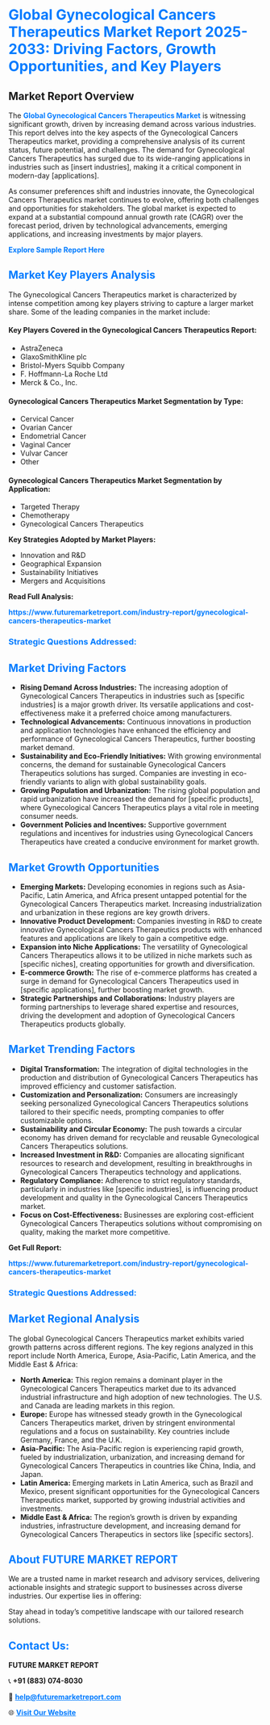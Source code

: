 <h1 style="color: #007BFF;">Global Gynecological Cancers Therapeutics Market Report 2025-2033: Driving Factors, Growth Opportunities, and Key Players</h1>

<section id="overview">
<h2>Market Report Overview</h2>
<p>The <a href="https://www.futuremarketreport.com/industry-report/gynecological-cancers-therapeutics-market" style="color: #007BFF; text-decoration: none;"><strong>Global Gynecological Cancers Therapeutics Market</strong></a> is witnessing significant growth, driven by increasing demand across various industries. This report delves into the key aspects of the Gynecological Cancers Therapeutics market, providing a comprehensive analysis of its current status, future potential, and challenges. The demand for Gynecological Cancers Therapeutics has surged due to its wide-ranging applications in industries such as [insert industries], making it a critical component in modern-day [applications].</p>
<p>As consumer preferences shift and industries innovate, the Gynecological Cancers Therapeutics market continues to evolve, offering both challenges and opportunities for stakeholders. The global market is expected to expand at a substantial compound annual growth rate (CAGR) over the forecast period, driven by technological advancements, emerging applications, and increasing investments by major players.</p>
</section>

<section id="overview">
<p><a href="https://www.futuremarketreport.com/request-sample/reportId=116503" style="color: #007BFF; text-decoration: none;"><strong>Explore Sample Report Here</strong></a></p>
</section>

<section id="key-players">
<h2 style="color: #007BFF;">Market Key Players Analysis</h2>
<p>The Gynecological Cancers Therapeutics market is characterized by intense competition among key players striving to capture a larger market share. Some of the leading companies in the market include:</p>
<h4>Key Players Covered in the Gynecological Cancers Therapeutics Report:</h4>
<ul><li>AstraZeneca</li><li>GlaxoSmithKline plc</li><li>Bristol-Myers Squibb Company</li><li>F. Hoffmann-La Roche Ltd</li><li>Merck &amp; Co., Inc.</li></ul>
<h4>Gynecological Cancers Therapeutics Market Segmentation by Type:</h4>
<ul><li>Cervical Cancer</li><li>Ovarian Cancer</li><li>Endometrial Cancer</li><li>Vaginal Cancer</li><li>Vulvar Cancer</li><li>Other</li></ul>

<h4>Gynecological Cancers Therapeutics Market Segmentation by Application:</h4>
<ul><li>Targeted Therapy</li><li>Chemotherapy</li><li>Gynecological Cancers Therapeutics</li></ul>
<p><strong>Key Strategies Adopted by Market Players:</strong></p>
<ul>
<li>Innovation and R&D</li>
<li>Geographical Expansion</li>
<li>Sustainability Initiatives</li>
<li>Mergers and Acquisitions</li>
</ul>
</section>

<section>
<p><strong>Read Full Analysis: </strong></p><a href="https://www.futuremarketreport.com/industry-report/gynecological-cancers-therapeutics-market" style="color: #007BFF; text-decoration: none;"><strong>https://www.futuremarketreport.com/industry-report/gynecological-cancers-therapeutics-market</strong></a>
<h3 style="color: #007BFF;">Strategic Questions Addressed:</h3>
</section>

<section id="driving-factors">
<h2 style="color: #007BFF;">Market Driving Factors</h2>
<ul>
<li><strong>Rising Demand Across Industries:</strong> The increasing adoption of Gynecological Cancers Therapeutics in industries such as [specific industries] is a major growth driver. Its versatile applications and cost-effectiveness make it a preferred choice among manufacturers.</li>
<li><strong>Technological Advancements:</strong> Continuous innovations in production and application technologies have enhanced the efficiency and performance of Gynecological Cancers Therapeutics, further boosting market demand.</li>
<li><strong>Sustainability and Eco-Friendly Initiatives:</strong> With growing environmental concerns, the demand for sustainable Gynecological Cancers Therapeutics solutions has surged. Companies are investing in eco-friendly variants to align with global sustainability goals.</li>
<li><strong>Growing Population and Urbanization:</strong> The rising global population and rapid urbanization have increased the demand for [specific products], where Gynecological Cancers Therapeutics plays a vital role in meeting consumer needs.</li>
<li><strong>Government Policies and Incentives:</strong> Supportive government regulations and incentives for industries using Gynecological Cancers Therapeutics have created a conducive environment for market growth.</li>
</ul>
</section>

<section id="growth-opportunities">
<h2 style="color: #007BFF;">Market Growth Opportunities</h2>
<ul>
<li><strong>Emerging Markets:</strong> Developing economies in regions such as Asia-Pacific, Latin America, and Africa present untapped potential for the Gynecological Cancers Therapeutics market. Increasing industrialization and urbanization in these regions are key growth drivers.</li>
<li><strong>Innovative Product Development:</strong> Companies investing in R&D to create innovative Gynecological Cancers Therapeutics products with enhanced features and applications are likely to gain a competitive edge.</li>
<li><strong>Expansion into Niche Applications:</strong> The versatility of Gynecological Cancers Therapeutics allows it to be utilized in niche markets such as [specific niches], creating opportunities for growth and diversification.</li>
<li><strong>E-commerce Growth:</strong> The rise of e-commerce platforms has created a surge in demand for Gynecological Cancers Therapeutics used in [specific applications], further boosting market growth.</li>
<li><strong>Strategic Partnerships and Collaborations:</strong> Industry players are forming partnerships to leverage shared expertise and resources, driving the development and adoption of Gynecological Cancers Therapeutics products globally.</li>
</ul>
</section>

<section id="trending-factors">
<h2 style="color: #007BFF;">Market Trending Factors</h2>
<ul>
<li><strong>Digital Transformation:</strong> The integration of digital technologies in the production and distribution of Gynecological Cancers Therapeutics has improved efficiency and customer satisfaction.</li>
<li><strong>Customization and Personalization:</strong> Consumers are increasingly seeking personalized Gynecological Cancers Therapeutics solutions tailored to their specific needs, prompting companies to offer customizable options.</li>
<li><strong>Sustainability and Circular Economy:</strong> The push towards a circular economy has driven demand for recyclable and reusable Gynecological Cancers Therapeutics solutions.</li>
<li><strong>Increased Investment in R&D:</strong> Companies are allocating significant resources to research and development, resulting in breakthroughs in Gynecological Cancers Therapeutics technology and applications.</li>
<li><strong>Regulatory Compliance:</strong> Adherence to strict regulatory standards, particularly in industries like [specific industries], is influencing product development and quality in the Gynecological Cancers Therapeutics market.</li>
<li><strong>Focus on Cost-Effectiveness:</strong> Businesses are exploring cost-efficient Gynecological Cancers Therapeutics solutions without compromising on quality, making the market more competitive.</li>
</ul>
</section>

<section>
<p><strong>Get Full Report: </strong></p><a href="https://www.futuremarketreport.com/industry-report/gynecological-cancers-therapeutics-market" style="color: #007BFF; text-decoration: none;"><strong>https://www.futuremarketreport.com/industry-report/gynecological-cancers-therapeutics-market</strong></a>
<h3 style="color: #007BFF;">Strategic Questions Addressed:</h3>
</section>


<section id="regional-analysis">
<h2 style="color: #007BFF;">Market Regional Analysis</h2>
<p>The global Gynecological Cancers Therapeutics market exhibits varied growth patterns across different regions. The key regions analyzed in this report include North America, Europe, Asia-Pacific, Latin America, and the Middle East & Africa:</p>
<ul>
<li><strong>North America:</strong> This region remains a dominant player in the Gynecological Cancers Therapeutics market due to its advanced industrial infrastructure and high adoption of new technologies. The U.S. and Canada are leading markets in this region.</li>
<li><strong>Europe:</strong> Europe has witnessed steady growth in the Gynecological Cancers Therapeutics market, driven by stringent environmental regulations and a focus on sustainability. Key countries include Germany, France, and the U.K.</li>
<li><strong>Asia-Pacific:</strong> The Asia-Pacific region is experiencing rapid growth, fueled by industrialization, urbanization, and increasing demand for Gynecological Cancers Therapeutics in countries like China, India, and Japan.</li>
<li><strong>Latin America:</strong> Emerging markets in Latin America, such as Brazil and Mexico, present significant opportunities for the Gynecological Cancers Therapeutics market, supported by growing industrial activities and investments.</li>
<li><strong>Middle East & Africa:</strong> The region’s growth is driven by expanding industries, infrastructure development, and increasing demand for Gynecological Cancers Therapeutics in sectors like [specific sectors].</li>
</ul>
</section>

<footer>
<h2 style="color: #007BFF;">About FUTURE MARKET REPORT</h2>
<p>We are a trusted name in market research and advisory services, delivering actionable insights and strategic support to businesses across diverse industries. Our expertise lies in offering:</p>

<p>Stay ahead in today’s competitive landscape with our tailored research solutions.</p>

<h2 style="color: #007BFF;">Contact Us:</h2>
<p><strong>FUTURE MARKET REPORT</strong></p>
<p>📞 <strong>+91 (883) 074-8030</strong></p>
<p>📧 <strong><a href="mailto:help@futuremarketreport.com" style="color: #007BFF;">help@futuremarketreport.com</a></strong></p>
<p>🌐 <strong><a href="https://www.futuremarketreport.com/" style="color: #007BFF;">Visit Our Website</a></strong></p>
</footer>